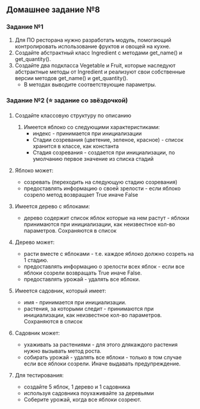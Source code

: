 ## Домашнее задание №8

### Задание №1
1) Для ПО ресторана нужно разработать модуль, помогающий контролировать использование фруктов и овощей на кухне.  
2) Создайте абстрактный класс Ingredient с методами get_name() и get_quantity().
3) Создайте два подкласса Vegetable и Fruit, которые наследуют абстрактные методы от Ingredient и реализуют свои собственные версии методов get_name() и get_quantity(). 
   - В методах выводите соответствующие параметры.

### Задание №2 (⭐ задание со звёздочкой)
1. Создайте классовую структуру по описанию
   1. Имеется яблоко со следующими характеристиками:
      -  индекс - принимается при инициализации
      - Стадии созревания (цветение, зеленое, красное) - список хранится в классе, как константа
      - Стадия созревания - создается при инициализации, по умолчанию первое значение из списка стадий
2. Яблоко может:
   - созревать (переходить на следующую стадию созревания)
   - предоставлять информацию о своей зрелости - если яблоко созрело метод возвращает True иначе False

3. Имеется дерево с яблоками:
   - дерево содержит список яблок которые на нем растут - яблоки принимаются при инициализации, как неизвестное кол-во параметров. Сохраняются в список

4. Дерево может:
   - расти вместе с яблоками - т.е. каждое яблоко должно созреть на 1 стадию.
   - предоставлять информацию о зрелости всех яблок - если все яблоки созрели возвращать True иначе False.
   - предоставлять урожай - удалять все яблоки.

5. Имеется садовник, который имеет:
   - имя - принимается при инициализации.
   - растения, за которыми следит - принимаются при инициализации, как неизвестное кол-во параметров. Сохраняются в список

6. Садовник может:
   -  ухаживать за растениями - для этого длякаждого растения нужно вызывать метод роста.
   - собирать урожай - удалять все яблоки - только в том случае если все яблоки созрели. Иначе выдавать предупреждение.

7. Для тестирования:
   - создайте 5 яблок, 1 дерево и 1 садовника
   - используя садовника поухаживайте за деревьями
   - Соберите урожай, когда все яблоки созреют.